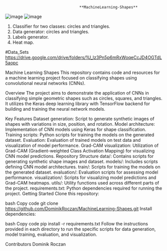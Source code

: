                                      **MachineLearning-Shapes**
![image](https://github.com/DominikRoczan/MachineLearning-Shapes/assets/70064951/4a83b858-9782-45b6-8fe8-7342d12778f9)
![image](https://github.com/DominikRoczan/MachineLearning-Shapes/assets/70064951/57eea731-0737-4092-9fe4-d6593697c76f)


1. Classifier for two classes: circles and triangles.
2. Data generator: circles and triangles.
3. Labels generator.
4. Heat map.

#Data_Sets
https://drive.google.com/drive/folders/1U_lz3Pn5p6mRxWoqeCcJD4OGTdL5aopc

Machine Learning Shapes
This repository contains code and resources for a machine learning project focused on classifying shapes using convolutional neural networks (CNNs).

Overview
The project aims to demonstrate the application of CNNs in classifying simple geometric shapes such as circles, squares, and triangles. It utilizes the Keras deep learning library with TensorFlow backend for building and training the neural network models.

Key Features
Dataset generation: Script to generate synthetic images of shapes with variations in size, position, and rotation.
Model architecture: Implementation of CNN models using Keras for shape classification.
Training scripts: Python scripts for training the models on the generated dataset.
Evaluation: Evaluation of trained models on test data and visualization of model performance.
Grad-CAM visualization: Utilization of Grad-CAM (Gradient-weighted Class Activation Mapping) for visualizing CNN model predictions.
Repository Structure
data/: Contains scripts for generating synthetic shape images and dataset.
models/: Includes scripts defining CNN model architectures.
train/: Scripts for training the models on the generated dataset.
evaluation/: Evaluation scripts for assessing model performance.
visualization/: Scripts for visualizing model predictions and Grad-CAM heatmaps.
utils/: Utility functions used across different parts of the project.
requirements.txt: Python dependencies required for running the project.
Getting Started
Clone this repository:

bash
Copy code
git clone https://github.com/DominikRoczan/MachineLearning-Shapes.git
Install dependencies:

bash
Copy code
pip install -r requirements.txt
Follow the instructions provided in each directory to run the specific scripts for data generation, model training, evaluation, and visualization.

Contributors
Dominik Roczan



